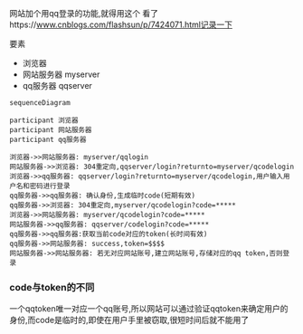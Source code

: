 网站加个用qq登录的功能,就得用这个
看了https://www.cnblogs.com/flashsun/p/7424071.html记录一下

要素
- 浏览器
- 网站服务器 myserver
- qq服务器  qqserver

```mermaid
sequenceDiagram

participant 浏览器
participant 网站服务器
participant qq服务器

浏览器->>网站服务器: myserver/qqlogin
网站服务器->>浏览器: 304重定向,qqserver/login?returnto=myserver/qcodelogin
浏览器->>qq服务器: qqserver/login?returnto=myserver/qcodelogin,用户输入用户名和密码进行登录
qq服务器->>qq服务器: 确认身份,生成临时code(短期有效)
qq服务器->>浏览器: 304重定向,myserver/qcodelogin?code=*****
浏览器->>网站服务器: myserver/qcodelogin?code=*****
网站服务器->>qq服务器: qqserver/codelogin?code=*****
qq服务器->>qq服务器:获取当前code对应的token(长时间有效)
qq服务器->>网站服务器: success,token=$$$$
网站服务器->>网站服务器: 若无对应网站账号,建立网站账号,存储对应的qq token,否则登录
```

### code与token的不同
一个qqtoken唯一对应一个qq账号,所以网站可以通过验证qqtoken来确定用户的身份,而code是临时的,即使在用户手里被窃取,很短时间后就不能用了